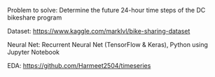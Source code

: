Problem to solve: Determine the future 24-hour time steps of the DC bikeshare program

Dataset: https://www.kaggle.com/marklvl/bike-sharing-dataset

Neural Net: Recurrent Neural Net (TensorFlow & Keras), Python using Jupyter Notebook

EDA: https://github.com/Harmeet2504/timeseries